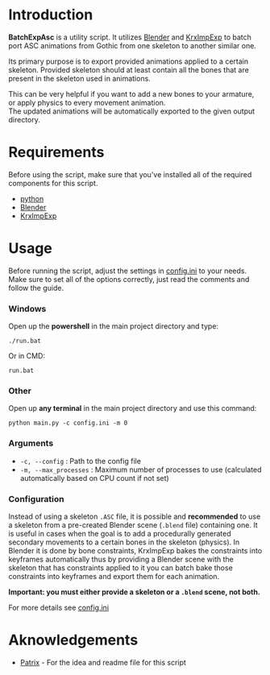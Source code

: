 # Introduction

**BatchExpAsc** is a utility script. It utilizes [Blender](https://www.blender.org/) and [KrxImpExp](https://gitlab.com/Patrix9999/krximpexp) to batch port ASC animations from Gothic from one skeleton to another similar one.

Its primary purpose is to export provided animations applied to a certain skeleton.
Provided skeleton should at least contain all the bones that are present in the skeleton used in animations.

This can be very helpful if you want to add a new bones to your armature, or apply physics to every movement animation.  
The updated animations will be automatically exported to the given output directory.

# Requirements

Before using the script, make sure that you've installed all of the required components for this script.

- [python](https://www.python.org/)
- [Blender](https://www.blender.org/)
- [KrxImpExp](https://gitlab.com/Patrix9999/krximpexp)

# Usage

Before running the script, adjust the settings in [config.ini](/config.ini) to your needs.  
Make sure to set all of the options correctly, just read the comments and follow the guide.

### Windows

Open up the **powershell** in the main project directory and type:
```
./run.bat
```

Or in CMD:
```
run.bat
```

### Other

Open up **any terminal** in the main project directory and use this command:
```
python main.py -c config.ini -m 0
```

### Arguments

- `-c, --config` : Path to the config file
- `-m, --max_processes` : Maximum number of processes to use (calculated automatically based on CPU count if not set)

### Configuration

Instead of using a skeleton `.ASC` file, it is possible and **recommended** to use a skeleton from a pre-created Blender scene (`.blend` file)
containing one. It is useful in cases when the goal is to add a procedurally generated secondary movements to a certain bones in the skeleton (physics).
In Blender it is done by bone constraints, KrxImpExp bakes the constraints into keyframes automatically thus by providing a Blender scene with 
the skeleton that has constraints applied to it you can batch bake those constraints into keyframes and export them for each animation.

**Important: you must either provide a skeleton or a `.blend` scene, not both.**

For more details see [config.ini](/config.ini)

# Aknowledgements

- [Patrix](https://github.com/Patrix9999) - For the idea and readme file for this script
